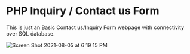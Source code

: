# PHP Inquiry / Contact us Form

This is just an Basic Contact us/Inquiry Form webpage with connectivity over SQL database.

![Screen Shot 2021-08-05 at 6 19 15 PM](https://user-images.githubusercontent.com/47290783/128352583-3085405a-7747-4611-b203-d7ffe64b307e.png)


